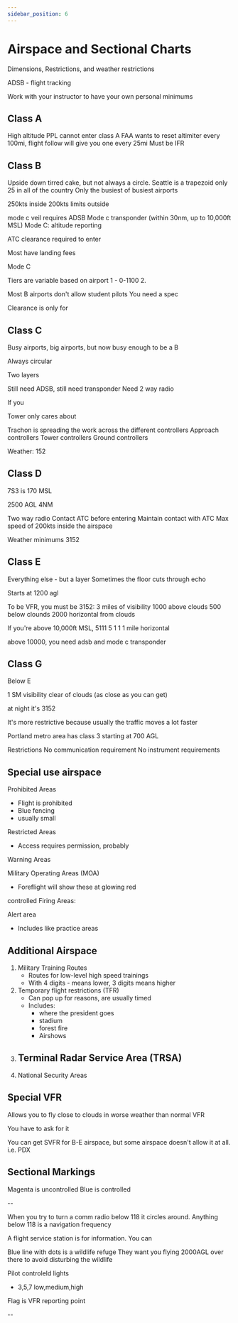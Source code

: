 ```yaml
---
sidebar_position: 6
---
```


# Airspace and Sectional Charts

Dimensions, Restrictions, and weather restrictions

ADSB - flight tracking

Work with your instructor to have your own personal minimums

## Class A

High altitude
PPL cannot enter class A
FAA wants to reset altimiter every 100mi, flight follow will give you one every 25mi
Must be IFR


## Class B
Upside down tirred cake, but not always a circle. Seattle is a trapezoid
only 25 in all of the country
Only the busiest of busiest airports 

250kts inside
200kts limits outside

mode c veil requires ADSB
Mode c transponder (within 30nm, up to 10,000ft MSL)
Mode C: altitude reporting

ATC clearance required to enter

Most have landing fees

Mode C

Tiers are variable based on airport
1 - 0-1100
2. 

Most B airports don't allow student pilots
You need a spec

Clearance is only for 

## Class C

Busy airports, big airports, but now busy enough to be a B

Always circular

Two layers

Still need ADSB, still need transponder
Need 2 way radio

If you 

Tower only cares about 

Trachon is spreading the work across the different controllers
Approach controllers
Tower controllers
Ground controllers

Weather:
152

## Class D
7S3 is 170 MSL

2500 AGL
4NM

Two way radio
Contact ATC before entering
Maintain contact with ATC
Max speed of 200kts inside the airspace

Weather minimums
3152

## Class E

Everything else - but a layer
Sometimes the floor cuts through echo

Starts at 1200 agl


To be VFR, you must be
3152:
3 miles of visibility
1000 above clouds
500 below clounds
2000 horizontal from clouds


If you're above 10,000ft MSL,
5111
5 
1 
1
1 mile horizontal

above 10000, you need adsb and mode c transponder

## Class G

Below E

1 SM visibility
clear of clouds (as close as you can get)

at night it's 3152


It's more restrictive because usually the traffic moves a lot faster


Portland metro area has class 3 starting at 700 AGL

Restrictions
No communication requirement
No instrument requirements

## Special use airspace

Prohibited Areas
  - Flight is prohibited
  - Blue fencing
  - usually small

Restricted Areas
  - Access requires permission, probably

Warning Areas

Military Operating Areas (MOA)
  - Foreflight will show these at glowing red

controlled Firing Areas:

Alert area
- Includes like practice areas


## Additional Airspace
1. Military Training Routes
    - Routes for low-level high speed trainings
    - With 4 digits - means lower, 3 digits means higher
2. Temporary flight restrictions (TFR)
    - Can pop up for reasons, are usually timed
    - Includes:
        - where the president goes
        - stadium
        - forest fire
        - Airshows
3. Terminal Radar Service Area (TRSA)
    - 
4. National Security Areas

## Special VFR
Allows you to fly close to clouds in worse weather than normal VFR

You have to ask for it

You can get SVFR for B-E airspace, but some airspace doesn't allow it at all. i.e. PDX

## Sectional Markings

Magenta is uncontrolled
Blue is controlled


--

When you try to turn a comm radio below 118 it circles around. Anything below 118 is a navigation frequency

A flight service station is for information. You can

Blue line with dots is a wildlife refuge
They want you flying 2000AGL over there to avoid disturbing the wildlife

Pilot controleld lights
- 3,5,7 low,medium,high

Flag is VFR reporting point


--



